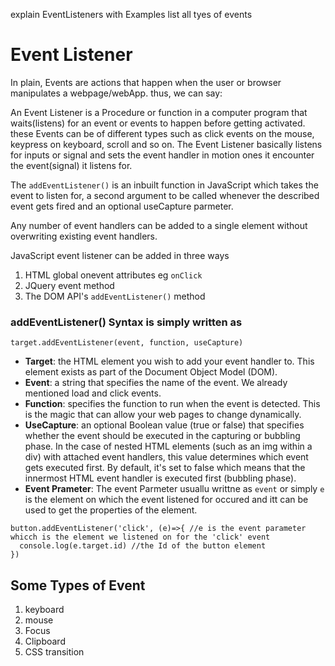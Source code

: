 explain EventListeners with Examples
list all tyes of events
# Event Listener

In plain, Events are actions that happen when the user or browser manipulates a webpage/webApp. thus, we can say:

An Event Listener is a Procedure or function in a computer program that waits(listens) for an event or events to happen before getting activated.
these Events can be of different types such as click events on the mouse, keypress on keyboard, scroll and so on.
The Event Listener basically listens for inputs or signal and sets the event handler in motion ones it encounter the event(signal) it listens for.

The `addEventListener()` is an inbuilt function in JavaScript which takes the event to listen for, a second argument to be called whenever the described event gets fired and an optional  useCapture parmeter. 

Any number of event handlers can be added to a single element without overwriting existing event handlers.


JavaScript event listener can be added in three ways
1. HTML global onevent attributes eg   `onClick`
2. JQuery event method
3. The DOM API's `addEventListener()` method


### addEventListener() Syntax is simply written as
```
target.addEventListener(event, function, useCapture)
```

*  **Target**: the HTML element you wish to add your event handler to. This element exists as part of the Document Object Model (DOM).
* **Event**: a string that specifies the name of the event. We already mentioned load and click events.
* **Function**: specifies the function to run when the event is detected. This is the magic that can allow your web pages to change dynamically.
* **UseCapture**: an optional Boolean value (true or false) that specifies whether the event should be executed in the capturing or bubbling phase. In the case of nested HTML elements (such as an img within a div) with attached event handlers, this value determines which event gets executed first. By default, it's set to false which means that the innermost HTML event handler is executed first (bubbling phase).
* **Event Prameter**: The event Parmeter usuallu writtne as `event` or simply `e` is the element on which the event listened for occured and itt can be used to get the properties of the element.
```
button.addEventListener('click', (e)=>{ //e is the event parameter whicch is the element we listened on for the 'click' event
  console.log(e.target.id) //the Id of the button element
})
```

##  Some Types of Event
1. keyboard
2. mouse
3. Focus
4. Clipboard
5. CSS transition 